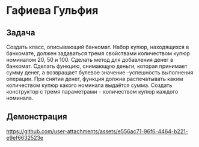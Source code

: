 # Гафиева Гульфия

## Задача

Создать класс, описывающий банкомат. Набор купюр, находящихся в банкомате, должен задаваться тремя свойствами количеством купюр номиналом 20, 50 и 100. Сделать метод для добавления денег в банкомат. Сделать функцию, снимающую деньги, которая принимает сумму денег, а возвращает булевое значение -успешность выполнения операции. При снятии денег, функция должна распечатывать каким количеством купюр какого номинала выдаётся сумма. Создать конструктор с тремя параметрами ⁃ количеством купюр каждого номинала.

## Демонстрация


https://github.com/user-attachments/assets/e556ac71-96f6-4464-b221-e9ef6632523e

